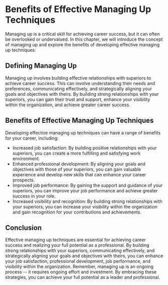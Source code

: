 # Benefits of Effective Managing Up Techniques

Managing up is a critical skill for achieving career success, but it can often be overlooked or undervalued. In this chapter, we will introduce the concept of managing up and explore the benefits of developing effective managing up techniques.

Defining Managing Up
--------------------

Managing up involves building effective relationships with superiors to achieve career success. This can involve understanding their needs and preferences, communicating effectively, and strategically aligning your goals and objectives with theirs. By building strong relationships with your superiors, you can gain their trust and support, enhance your visibility within the organization, and achieve greater career success.

Benefits of Effective Managing Up Techniques
--------------------------------------------

Developing effective managing up techniques can have a range of benefits for your career, including:

* Increased job satisfaction: By building positive relationships with your superiors, you can create a more fulfilling and satisfying work environment.
* Enhanced professional development: By aligning your goals and objectives with those of your superiors, you can gain valuable experience and develop new skills that can enhance your career prospects.
* Improved job performance: By gaining the support and guidance of your superiors, you can improve your job performance and achieve greater success in your role.
* Increased visibility and recognition: By building strong relationships with your superiors, you can increase your visibility within the organization and gain recognition for your contributions and achievements.

Conclusion
----------

Effective managing up techniques are essential for achieving career success and realizing your full potential as a professional. By building strong relationships with your superiors, communicating effectively, and strategically aligning your goals and objectives with theirs, you can enhance your job satisfaction, professional development, job performance, and visibility within the organization. Remember, managing up is an ongoing process -- it requires ongoing effort and investment. By embracing these strategies, you can achieve your full potential as a leader and professional.
